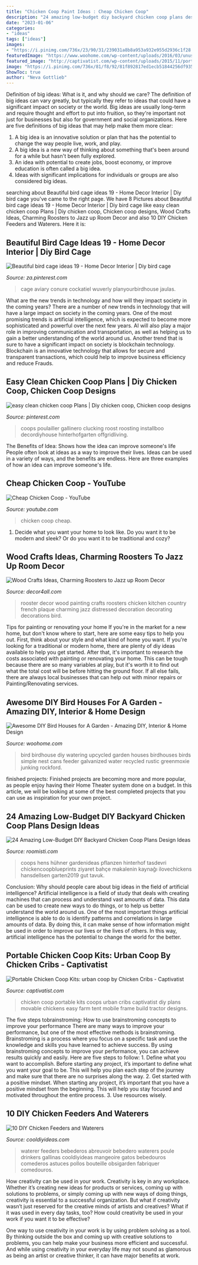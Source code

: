 ```yaml
---
title: "Chicken Coop Paint Ideas : Cheap Chicken Coop"
description: "24 amazing low-budget diy backyard chicken coop plans design ideas"
date: "2023-01-06"
categories:
- "ideas"
tags: ["ideas"]
images:
- "https://i.pinimg.com/736x/23/90/31/239031a8b8a953a932e955d2936c1f28.jpg"
featuredImage: "https://www.woohome.com/wp-content/uploads/2016/03/unusual-bird-nests-woohome-15.jpg"
featured_image: "http://captivatist.com/wp-content/uploads/2015/11/portable-chicken-coop-kits-urban-cribs-1.jpg"
image: "https://i.pinimg.com/736x/81/f8/92/81f892817ed1ecb51844256df935028c.jpg"
ShowToc: true
author: "Neva Gottlieb"
---
```



Definition of big ideas: What is it, and why should we care?
The definition of big ideas can vary greatly, but typically they refer to ideas that could have a significant impact on society or the world. Big ideas are usually long-term and require thought and effort to put into fruition, so they're important not just for businesses but also for government and social organizations. Here are five definitions of big ideas that may help make them more clear:
1) A big idea is an innovative solution or plan that has the potential to change the way people live, work, and play.
2) A big idea is a new way of thinking about something that's been around for a while but hasn't been fully explored.
3) An idea with potential to create jobs, boost economy, or improve education is often called a big idea. 
4) Ideas with significant implications for individuals or groups are also considered big ideas.

	

		
searching about Beautiful bird cage ideas 19 - Home Decor Interior | Diy bird cage you've came to the right page. We have 8 Pictures about Beautiful bird cage ideas 19 - Home Decor Interior | Diy bird cage like easy clean chicken coop Plans | Diy chicken coop, Chicken coop designs, Wood Crafts Ideas, Charming Roosters to Jazz up Room Decor and also 10 DIY Chicken Feeders and Waterers. Here it is:
		
    
## Beautiful Bird Cage Ideas 19 - Home Decor Interior | Diy Bird Cage

<img loading=lazy src="https://i.pinimg.com/736x/23/90/31/239031a8b8a953a932e955d2936c1f28.jpg" onerror="this.onerror=null;this.src='https://tse3.mm.bing.net/th?id=OIP.AzVyH-dWoXtrsV20rKuEbgHaNv&amp;pid=15.1';" alt="Beautiful bird cage ideas 19 - Home Decor Interior | Diy bird cage">

_Source: za.pinterest.com_

>cage aviary conure cockatiel wuverly planyourbirdhouse jaulas. 

	

What are the new trends in technology and how will they impact society in the coming years?
There are a number of new trends in technology that will have a large impact on society in the coming years. One of the most promising trends is artificial intelligence, which is expected to become more sophisticated and powerful over the next few years. AI will also play a major role in improving communication and transportation, as well as helping us to gain a better understanding of the world around us. Another trend that is sure to have a significant impact on society is blockchain technology. Blockchain is an innovative technology that allows for secure and transparent transactions, which could help to improve business efficiency and reduce Frauds.

    
## Easy Clean Chicken Coop Plans | Diy Chicken Coop, Chicken Coop Designs

<img loading=lazy src="https://i.pinimg.com/736x/81/f8/92/81f892817ed1ecb51844256df935028c.jpg" onerror="this.onerror=null;this.src='https://tse1.mm.bing.net/th?id=OIP.X8BaW9da8rSSTbHqQUxHDwHaFj&amp;pid=15.1';" alt="easy clean chicken coop Plans | Diy chicken coop, Chicken coop designs">

_Source: pinterest.com_

>coops poulailler gallinero clucking roost roosting installboo decordiyhouse hinterhofgarten offgridliving. 

	

The Benefits of Idea: Shows how the idea can improve someone's life
People often look at ideas as a way to improve their lives. Ideas can be used in a variety of ways, and the benefits are endless. Here are three examples of how an idea can improve someone's life.

    
## Cheap Chicken Coop - YouTube

<img loading=lazy src="http://i.ytimg.com/vi/WqGr_wjuKFw/maxresdefault.jpg" onerror="this.onerror=null;this.src='https://tse4.mm.bing.net/th?id=OIP.2DioDsro1feYIJFnOQvx6QHaEK&amp;pid=15.1';" alt="Cheap Chicken Coop - YouTube">

_Source: youtube.com_

>chicken coop cheap. 

	

1. Decide what you want your home to look like. Do you want it to be modern and sleek? Or do you want it to be traditional and cozy?

    
## Wood Crafts Ideas, Charming Roosters To Jazz Up Room Decor

<img loading=lazy src="http://www.decor4all.com/wp-content/uploads/2017/09/handmade-decorations-rooster-crafts-15.jpg" onerror="this.onerror=null;this.src='https://tse2.mm.bing.net/th?id=OIP.kjaly7B6afQ34Rwup9hjowHaG2&amp;pid=15.1';" alt="Wood Crafts Ideas, Charming Roosters to Jazz up Room Decor">

_Source: decor4all.com_

>rooster decor wood painting crafts roosters chicken kitchen country french plaque charming jazz distressed decoration decorating decorations bird. 

	

Tips for painting or renovating your home
If you're in the market for a new home, but don't know where to start, here are some easy tips to help you out. First, think about your style and what kind of home you want. If you're looking for a traditional or modern home, there are plenty of diy ideas available to help you get started.
After that, it's important to research the costs associated with painting or renovating your home. This can be tough because there are so many variables at play, but it's worth it to find out what the total cost will be before hitting the ground floor. If all else fails, there are always local businesses that can help out with minor repairs or Painting/Renovating services.

    
## Awesome DIY Bird Houses For A Garden - Amazing DIY, Interior &amp; Home Design

<img loading=lazy src="https://www.woohome.com/wp-content/uploads/2016/03/unusual-bird-nests-woohome-15.jpg" onerror="this.onerror=null;this.src='https://tse1.mm.bing.net/th?id=OIP.TixsEdGzIwg6GpJboioD4AHaLI&amp;pid=15.1';" alt="Awesome DIY Bird Houses for A Garden - Amazing DIY, Interior &amp; Home Design">

_Source: woohome.com_

>bird birdhouse diy watering upcycled garden houses birdhouses birds simple nest cans feeder galvanized water recycled rustic greenmoxie junking rockford. 

	

finished projects:
Finished projects are becoming more and more popular, as people enjoy having their Home Theater system done on a budget. In this article, we will be looking at some of the best completed projects that you can use as inspiration for your own project.

    
## 24 Amazing Low-Budget DIY Backyard Chicken Coop Plans Design Ideas

<img loading=lazy src="https://roomisti.com/wp-content/uploads/2018/09/Amazing-Low-Budget-DIY-Backyard-Chicken-Coop-Plans-Design-Ideas-10-640x853.jpg" onerror="this.onerror=null;this.src='https://tse3.mm.bing.net/th?id=OIP.IUxCap6FEbnXk79mbwZELAHaJ3&amp;pid=15.1';" alt="24 Amazing Low-Budget DIY Backyard Chicken Coop Plans Design Ideas">

_Source: roomisti.com_

>coops hens hühner gardenideas pflanzen hinterhof tasdevri chickencoopblueprints ziyaret bahçe makalenin kaynağı ilovechickens hansdellsen garten2019 gut tavuk. 

	

Conclusion: Why should people care about big ideas in the field of artificial intelligence?
Artificial intelligence is a field of study that deals with creating machines that can process and understand vast amounts of data. This data can be used to create new ways to do things, or to help us better understand the world around us. One of the most important things artificial intelligence is able to do is identify patterns and correlations in large amounts of data. By doing this, it can make sense of how information might be used in order to improve our lives or the lives of others. In this way, artificial intelligence has the potential to change the world for the better.

    
## Portable Chicken Coop Kits: Urban Coop By Chicken Cribs - Captivatist

<img loading=lazy src="http://captivatist.com/wp-content/uploads/2015/11/portable-chicken-coop-kits-urban-cribs-1.jpg" onerror="this.onerror=null;this.src='https://tse2.mm.bing.net/th?id=OIP.23aUzjqNNcLfG6W38XdVkQHaFv&amp;pid=15.1';" alt="Portable Chicken Coop Kits: urban coop by Chicken Cribs - Captivatist">

_Source: captivatist.com_

>chicken coop portable kits coops urban cribs captivatist diy plans movable chickens easy farm tent mobile frame build tractor designs. 

	

The five steps tobrainstroming: How to use brainstroming concepts to improve your performance
There are many ways to improve your performance, but one of the most effective methods is brainstroming. Brainstroming is a process where you focus on a specific task and use the knowledge and skills you have learned to achieve success. By using brainstroming concepts to improve your performance, you can achieve results quickly and easily. Here are five steps to follow: 1. Define what you want to accomplish. Before starting any project, it’s important to define what you want your goal to be. This will help you plan each step of the journey and make sure that there are no surprises along the way. 2. Get started with a positive mindset. When starting any project, it’s important that you have a positive mindset from the beginning. This will help you stay focused and motivated throughout the entire process. 3. Use resources wisely.

    
## 10 DIY Chicken Feeders And Waterers

<img loading=lazy src="https://cooldiyideas.com/wp-content/uploads/2015/08/Reuse-old-plastic-bottles-as-a-chicken-waterer.jpg" onerror="this.onerror=null;this.src='https://tse2.mm.bing.net/th?id=OIP.pvKnL6m3ALVfBwZ5lYeFUAAAAA&amp;pid=15.1';" alt="10 DIY Chicken Feeders and Waterers">

_Source: cooldiyideas.com_

>waterer feeders bebederos abreuvoir bebedero waterers poule drinkers gallinas cooldiyideas mangeoire gatos bebedouros comederos astuces pollos bouteille obsigarden fabriquer comedouros. 

	

How creativity can be used in your work.
Creativity is key in any workplace. Whether it’s creating new ideas for products or services, coming up with solutions to problems, or simply coming up with new ways of doing things, creativity is essential to a successful organization.
But what if creativity wasn’t just reserved for the creative minds of artists and creatives? What if it was used in every day tasks, too? How could creativity be used in your work if you want it to be effective?

One way to use creativity in your work is by using problem solving as a tool. By thinking outside the box and coming up with creative solutions to problems, you can help make your business more efficient and successful. And while using creativity in your everyday life may not sound as glamorous as being an artist or creative thinker, it can have major benefits at work.

